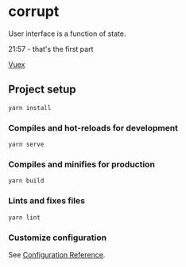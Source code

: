 # corrupt

User interface is a function of state.

21:57 - that's the first part

[Vuex](https://vuex.vuejs.org/)

## Project setup
```
yarn install
```

### Compiles and hot-reloads for development
```
yarn serve
```

### Compiles and minifies for production
```
yarn build
```

### Lints and fixes files
```
yarn lint
```

### Customize configuration
See [Configuration Reference](https://cli.vuejs.org/config/).